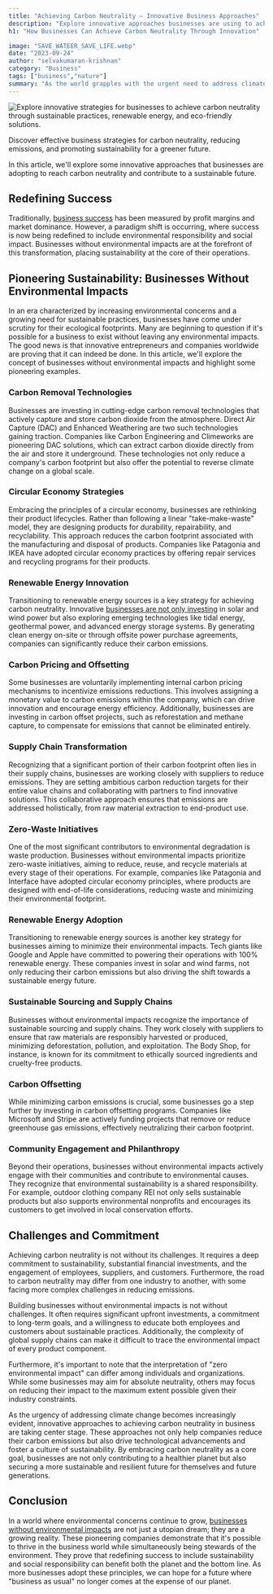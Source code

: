 ```yaml
---
title: "Achieving Carbon Neutrality – Innovative Business Approaches"
description: "Explore innovative approaches businesses are using to achieve carbon neutrality. Learn strategies to reduce emissions, promote sustainability, and combat climate change."
h1: "How Businesses Can Achieve Carbon Neutrality Through Innovation"

image: "SAVE_WATEER_SAVE_LIFE.webp"
date: "2023-09-24"
author: "selvakumaran-krishnan"
category: "Business"
tags: ["business","nature"]
summary: "As the world grapples with the urgent need to address climate change, businesses are increasingly being called upon to take bold and innovative steps toward carbon neutrality. Achieving carbon neutrality, where a business balances the amount of carbon dioxide it emits with an equivalent amount removed from the atmosphere, has become a critical goal for companies looking to reduce their environmental impact."
---
```


![Explore innovative strategies for businesses to achieve carbon neutrality through sustainable practices, renewable energy, and eco-friendly solutions.](/assets/images/blog/SAVE_WATEER_SAVE_LIFE.webp "Innovative Approaches to Achieving Carbon Neutrality in Business")[](https://commons.wikimedia.org/wiki/File:SAVE_WATEER_SAVE_LIFE.webp)

Discover effective business strategies for carbon neutrality, reducing emissions, and promoting sustainability for a greener future.

In this article, we'll explore some innovative approaches that businesses are adopting to reach carbon neutrality and contribute to a sustainable future.

Redefining Success
------------------

Traditionally, [business success](/best-online-business-ideas) has been measured by profit margins and market dominance. However, a paradigm shift is occurring, where success is now being redefined to include environmental responsibility and social impact. Businesses without environmental impacts are at the forefront of this transformation, placing sustainability at the core of their operations.

Pioneering Sustainability: Businesses Without Environmental Impacts
-------------------------------------------------------------------

In an era characterized by increasing environmental concerns and a growing need for sustainable practices, businesses have come under scrutiny for their ecological footprints. Many are beginning to question if it's possible for a business to exist without leaving any environmental impacts. The good news is that innovative entrepreneurs and companies worldwide are proving that it can indeed be done. In this article, we'll explore the concept of businesses without environmental impacts and highlight some pioneering examples.

### Carbon Removal Technologies

Businesses are investing in cutting-edge carbon removal technologies that actively capture and store carbon dioxide from the atmosphere. Direct Air Capture (DAC) and Enhanced Weathering are two such technologies gaining traction. Companies like Carbon Engineering and Climeworks are pioneering DAC solutions, which can extract carbon dioxide directly from the air and store it underground. These technologies not only reduce a company's carbon footprint but also offer the potential to reverse climate change on a global scale.

### Circular Economy Strategies

Embracing the principles of a circular economy, businesses are rethinking their product lifecycles. Rather than following a linear "take-make-waste" model, they are designing products for durability, repairability, and recyclability. This approach reduces the carbon footprint associated with the manufacturing and disposal of products. Companies like Patagonia and IKEA have adopted circular economy practices by offering repair services and recycling programs for their products.

### Renewable Energy Innovation

Transitioning to renewable energy sources is a key strategy for achieving carbon neutrality. Innovative [businesses are not only investing](/reduce-business-expenses) in solar and wind power but also exploring emerging technologies like tidal energy, geothermal power, and advanced energy storage systems. By generating clean energy on-site or through offsite power purchase agreements, companies can significantly reduce their carbon emissions.

### Carbon Pricing and Offsetting

Some businesses are voluntarily implementing internal carbon pricing mechanisms to incentivize emissions reductions. This involves assigning a monetary value to carbon emissions within the company, which can drive innovation and encourage energy efficiency. Additionally, businesses are investing in carbon offset projects, such as reforestation and methane capture, to compensate for emissions that cannot be eliminated entirely.

### Supply Chain Transformation

Recognizing that a significant portion of their carbon footprint often lies in their supply chains, businesses are working closely with suppliers to reduce emissions. They are setting ambitious carbon reduction targets for their entire value chains and collaborating with partners to find innovative solutions. This collaborative approach ensures that emissions are addressed holistically, from raw material extraction to end-product use.

### Zero-Waste Initiatives

One of the most significant contributors to environmental degradation is waste production. Businesses without environmental impacts prioritize zero-waste initiatives, aiming to reduce, reuse, and recycle materials at every stage of their operations. For example, companies like Patagonia and Interface have adopted circular economy principles, where products are designed with end-of-life considerations, reducing waste and minimizing their environmental footprint.

### Renewable Energy Adoption

Transitioning to renewable energy sources is another key strategy for businesses aiming to minimize their environmental impacts. Tech giants like Google and Apple have committed to powering their operations with 100% renewable energy. These companies invest in solar and wind farms, not only reducing their carbon emissions but also driving the shift towards a sustainable energy future.

### Sustainable Sourcing and Supply Chains

Businesses without environmental impacts recognize the importance of sustainable sourcing and supply chains. They work closely with suppliers to ensure that raw materials are responsibly harvested or produced, minimizing deforestation, pollution, and exploitation. The Body Shop, for instance, is known for its commitment to ethically sourced ingredients and cruelty-free products.

### Carbon Offsetting

While minimizing carbon emissions is crucial, some businesses go a step further by investing in carbon offsetting programs. Companies like Microsoft and Stripe are actively funding projects that remove or reduce greenhouse gas emissions, effectively neutralizing their carbon footprint.

### Community Engagement and Philanthropy

Beyond their operations, businesses without environmental impacts actively engage with their communities and contribute to environmental causes. They recognize that environmental sustainability is a shared responsibility. For example, outdoor clothing company REI not only sells sustainable products but also supports environmental nonprofits and encourages its customers to get involved in local conservation efforts.

Challenges and Commitment
-------------------------

Achieving carbon neutrality is not without its challenges. It requires a deep commitment to sustainability, substantial financial investments, and the engagement of employees, suppliers, and customers. Furthermore, the road to carbon neutrality may differ from one industry to another, with some facing more complex challenges in reducing emissions.

Building businesses without environmental impacts is not without challenges. It often requires significant upfront investments, a commitment to long-term goals, and a willingness to educate both employees and customers about sustainable practices. Additionally, the complexity of global supply chains can make it difficult to trace the environmental impact of every product component.

Furthermore, it's important to note that the interpretation of "zero environmental impact" can differ among individuals and organizations. While some businesses may aim for absolute neutrality, others may focus on reducing their impact to the maximum extent possible given their industry constraints.

As the urgency of addressing climate change becomes increasingly evident, innovative approaches to achieving carbon neutrality in business are taking center stage. These approaches not only help companies reduce their carbon emissions but also drive technological advancements and foster a culture of sustainability. By embracing carbon neutrality as a core goal, businesses are not only contributing to a healthier planet but also securing a more sustainable and resilient future for themselves and future generations.

Conclusion
----------

In a world where environmental concerns continue to grow, [businesses without environmental impacts](https://information-hub-46012754.hubspotpagebuilder.com/blog/business-ideas-for-generating-passive-income-in-2024) are not just a utopian dream; they are a growing reality. These pioneering companies demonstrate that it's possible to thrive in the business world while simultaneously being stewards of the environment. They prove that redefining success to include sustainability and social responsibility can benefit both the planet and the bottom line. As more businesses adopt these principles, we can hope for a future where "business as usual" no longer comes at the expense of our planet.